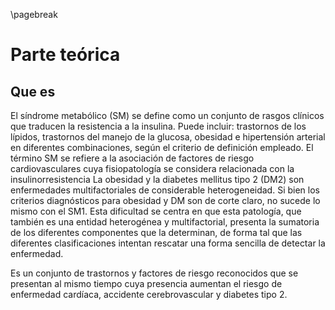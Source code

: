 \pagebreak

# Parte teórica

## Que es

El síndrome metabólico (SM) se define como un conjunto de rasgos clínicos que traducen la resistencia a la insulina.
Puede incluir: trastornos de los lípidos, trastornos del manejo de la glucosa, obesidad e hipertensión arterial en diferentes combinaciones, según el criterio de definición empleado. 
El término SM se refiere a la asociación de factores de riesgo cardiovasculares cuya fisiopatología se considera relacionada con la insulinorresistencia La obesidad y la diabetes mellitus tipo 2 (DM2) son enfermedades multifactoriales de considerable heterogeneidad. Si bien los criterios diagnósticos para obesidad y DM son de corte claro, no sucede lo mismo con el SM1. Esta dificultad se centra en que esta patología, que también es una entidad heterogénea y multifactorial, presenta la sumatoria de  los  diferentes  componentes  que  la  determinan,  de  forma  tal  que  las  diferentes  clasificaciones intentan rescatar una forma sencilla de detectar la enfermedad. 

Es un conjunto de trastornos y factores de riesgo reconocidos que se presentan al mismo tiempo cuya presencia aumentan el riesgo de enfermedad cardíaca, accidente cerebrovascular y diabetes tipo 2.
